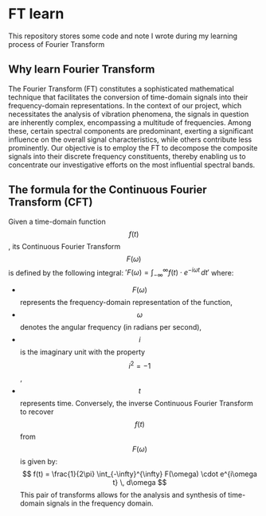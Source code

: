 # FT learn
This repository stores some code and note I wrote during my learning process of Fourier Transform
## Why learn Fourier Transform
The Fourier Transform (FT) constitutes a sophisticated mathematical technique that facilitates the conversion of time-domain signals into their frequency-domain representations. In the context of our project, which necessitates the analysis of vibration phenomena, the signals in question are inherently complex, encompassing a multitude of frequencies. Among these, certain spectral components are predominant, exerting a significant influence on the overall signal characteristics, while others contribute less prominently. Our objective is to employ the FT to decompose the composite signals into their discrete frequency constituents, thereby enabling us to concentrate our investigative efforts on the most influential spectral bands.
## The formula for the Continuous Fourier Transform (CFT)
Given a time-domain function $$ f(t) $$, its Continuous Fourier Transform $$ F(\omega) $$ is defined by the following integral:
$' F(\omega) = \int_{-\infty}^{\infty} f(t) \cdot e^{-i\omega t} \, dt '$
where:
- $$ F(\omega) $$ represents the frequency-domain representation of the function,
- $$ \omega $$ denotes the angular frequency (in radians per second),
- $$ i $$ is the imaginary unit with the property $$ i^2 = -1 $$,
- $$ t $$ represents time.
Conversely, the inverse Continuous Fourier Transform to recover $$ f(t) $$ from $$ F(\omega) $$ is given by:
$$ f(t) = \frac{1}{2\pi} \int_{-\infty}^{\infty} F(\omega) \cdot e^{i\omega t} \, d\omega $$
This pair of transforms allows for the analysis and synthesis of time-domain signals in the frequency domain.
